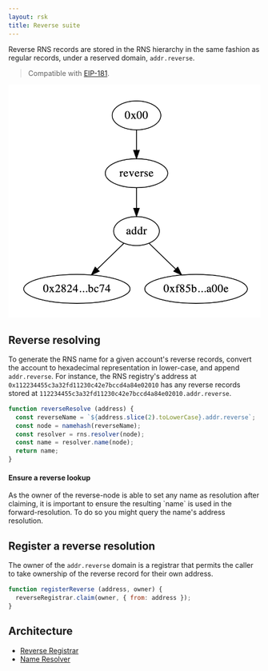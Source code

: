 ```yaml
---
layout: rsk
title: Reverse suite
---
```


Reverse RNS records are stored in the RNS hierarchy in the same fashion as regular records, under a reserved domain, `addr.reverse`.

> Compatible with [EIP-181](https://eips.ethereum.org/EIPS/eip-181).

<img src="/assets/img/rns/addr_suite.png" class="img-fluid" alt="addr_suite" />

## Reverse resolving

To generate the RNS name for a given account's reverse records, convert the account to hexadecimal representation in lower-case, and append `addr.reverse`. For instance, the RNS registry's address at `0x112234455c3a32fd11230c42e7bccd4a84e02010` has any reverse records stored at `112234455c3a32fd11230c42e7bccd4a84e02010.addr.reverse`.

```js
function reverseResolve (address) {
  const reverseName = `${address.slice(2).toLowerCase}.addr.reverse`;
  const node = namehash(reverseName);
  const resolver = rns.resolver(node);
  const name = resolver.name(node);
  return name;
}
```

<div class="alert alert-warning">
  <h4>Ensure a reverse lookup</h4>
  As the owner of the reverse-node is able to set any name as resolution after claiming, it is important to ensure the resulting `name` is used in the forward-resolution. To do so you might query the name's address resolution.
</div>

## Register a reverse resolution

The owner of the `addr.reverse` domain is a registrar that permits the caller to take ownership of the reverse record for their own address.

```js
function registerReverse (address, owner) {
  reverseRegistrar.claim(owner, { from: address });
}
```

## Architecture

- [Reverse Registrar](/rif/rns/architecture/ReverseRegistrar)
- [Name Resolver](/rif/rns/architecture/NameResolver)
